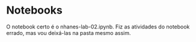 # Notebooks

O notebook certo é o nhanes-lab-02.ipynb. 
Fiz as atividades do notebook errado, 
mas vou deixá-las na pasta mesmo assim.

